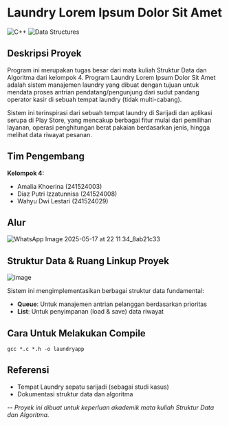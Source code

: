 # Laundry Lorem Ipsum Dolor Sit Amet

![C++](https://img.shields.io/badge/c-%2300599C.svg?style=for-the-badge&logo=c%2Bplus%2Bplus&logoColor=white)
![Data Structures](https://img.shields.io/badge/Data%20Structures-Queue%20%7C%20List-blue?style=for-the-badge)

## Deskripsi Proyek

Program ini merupakan tugas besar dari mata kuliah Struktur Data dan Algoritma dari kelompok 4. Program Laundry Lorem Ipsum Dolor Sit Amet adalah sistem manajemen laundry yang dibuat dengan tujuan untuk mendata proses antrian pendatang/pengunjung dari sudut pandang operator kasir di sebuah tempat laundry (tidak multi-cabang).

Sistem ini terinspirasi dari sebuah tempat laundry di Sarijadi dan aplikasi serupa di Play Store, yang mencakup berbagai fitur mulai dari pemilihan layanan, operasi penghitungan berat pakaian berdasarkan jenis, hingga melihat data riwayat pesanan.

## Tim Pengembang

**Kelompok 4:**
- Amalia Khoerina (241524003)
- Diaz Putri Izzatunnisa (241524008)  
- Wahyu Dwi Lestari (241524029)

## Alur

![WhatsApp Image 2025-05-17 at 22 11 34_8ab21c33](https://github.com/user-attachments/assets/f12562fd-9cca-4436-a203-7a4b9dc8f954)

## Struktur Data & Ruang Linkup Proyek

![image](https://github.com/user-attachments/assets/b131c2fc-5c1a-42b1-9bf4-9d097ed22873)

Sistem ini mengimplementasikan berbagai struktur data fundamental:
- **Queue**: Untuk manajemen antrian pelanggan berdasarkan prioritas
- **List**: Untuk penyimpanan (load & save) data riwayat

## Cara Untuk Melakukan Compile
```gcc *.c *.h -o laundryapp```

## Referensi
- Tempat Laundry sepatu sarijadi (sebagai studi kasus)
- Dokumentasi struktur data dan algoritma

--
*Proyek ini dibuat untuk keperluan akademik mata kuliah Struktur Data dan Algoritma.*
